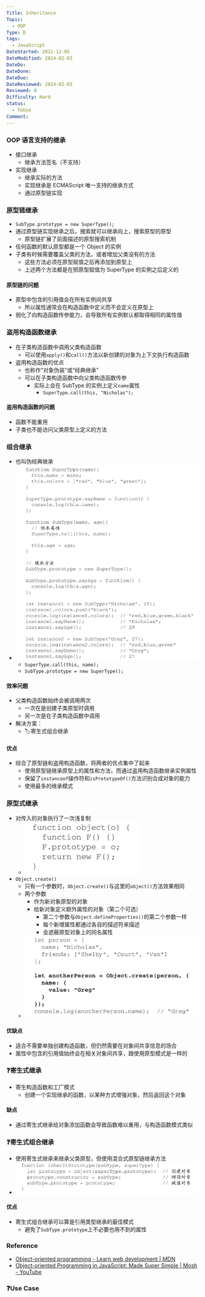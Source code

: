 ```yaml
---
Title: Inheritance
Topic:
  - OOP
Type: D
tags:
  - JavaScript
DateStarted: 2022-12-05
DateModified: 2024-02-03
DateDo: 
DateDone: 
DateDue: 
DateReviewed: 2024-02-03
Reviewed: 0
Difficulty: Hard
status:
  - ToUse
Comment:
---
```

### OOP 语言支持的继承
* 接口继承
	* 继承方法签名（不支持）
* 实现继承
	* 继承实际的方法
	* 实现继承是 ECMAScript 唯一支持的继承方式
	* 通过原型链实现

### 原型链继承
* `SubType.prototype = new SuperType();`
* 通过原型链实现继承之后，搜索就可以继承向上，搜索原型的原型
	* 原型链扩展了前面描述的原型搜索机制
* 任何函数的默认原型都是一个 Object 的实例
* 子类有时候需要覆盖父类的方法，或者增加父类没有的方法
	* 这些方法必须在原型赋值之后再添加到原型上
	* 上述两个方法都是在把原型赋值为 SuperType 的实例之后定义的
#### 原型链的问题
* 原型中包含的引用值会在所有实例间共享
	* 所以属性通常会在构造函数中定义而不会定义在原型上
* 弱化了向构造函数传参能力，会导致所有实例默认都取得相同的属性值

### 盗用构造函数继承
* 在子类构造函数中调用父类构造函数
	* 可以使用`apply()`和`call()`方法以新创建的对象为上下文执行构造函数
* 盗用构造函数的优点
	* 也称作“对象伪装”或“经典继承”
	* 可以在子类构造函数中向父类构造函数传参
		* 实际上会在 SubType 的实例上定义`name`属性
			* `SuperType.call(this, "Nicholas");`
#### 盗用构造函数的问题
* 函数不能重用
* 子类也不能访问父类原型上定义的方法

### 组合继承
* 也叫伪经典继承
* ![image|375](z-Assets/c785cd107320990eed55400fb1ff58cf.png)
	* `SuperType.call(this, name);`
	* `SubType.prototype = new SuperType();`
#### 效率问题
* 父类构造函数始终会被调用两次 
	* 一次在是创建子类原型时调用
	* 另一次是在子类构造函数中调用
* 解决方案：
	* 🏷️寄生式组合继承
#### 优点
* 综合了原型链和盗用构造函数，将两者的优点集中了起来
	* 使用原型链继承原型上的属性和方法，而通过盗用构造函数继承实例属性
	* 保留了`instanceof`操作符和`isPrototypeOf()`方法识别合成对象的能力
	* 使用最多的继承模式

### 原型式继承
* 对传入的对象执行了一次浅复制
	* ![image](z-Assets/761444f8eae3a55fee7209f35d52803b.png)
* `Object.create()`
	* 只有一个参数时，`Object.create()`与这里的`object()`方法效果相同
	* 两个参数
		* 作为新对象原型的对象
		* 给新对象定义额外属性的对象（第二个可选）
			* 第二个参数与`Object.defineProperties()`的第二个参数一样
			* 每个新增属性都通过各自的描述符来描述
			* 会遮蔽原型对象上的同名属性
	* ![image](z-Assets/0f7db5c833bd11c935753b4ac88b222f.png)
#### 优缺点
* 适合不需要单独创建构造函数，但仍然需要在对象间共享信息的场合
* 属性中包含的引用值始终会在相关对象间共享，跟使用原型模式是一样的

### ❓寄生式继承
* 寄生构造函数和工厂模式
	* 创建一个实现继承的函数，以某种方式增强对象，然后返回这个对象
#### 缺点
* 通过寄生式继承给对象添加函数会导致函数难以重用，与构造函数模式类似

### ❓寄生式组合继承
* 使用寄生式继承来继承父类原型，但使用混合式原型链继承方法
* ![image](z-Assets/4d3ce511f14579e6cbdb3a723b1bcfb9.png)
#### 优点
* 寄生式组合继承可以算是引用类型继承的最佳模式
	* 避免了`SubType.prototype`上不必要也用不到的属性

### Reference
- [Object-oriented programming - Learn web development | MDN](https://developer.mozilla.org/en-US/docs/Learn/JavaScript/Objects/Object-oriented_programming)
- [Object-oriented Programming in JavaScript: Made Super Simple | Mosh - YouTube](https://www.youtube.com/watch?v=PFmuCDHHpwk)

### ❓Use Case




